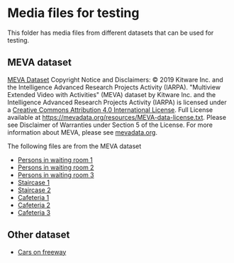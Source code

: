 # Media files for testing
This folder has media files from different datasets that can be used for testing. 

## MEVA dataset
[MEVA Dataset](http://mevadata.org/) Copyright Notice and Disclaimers: © 2019 Kitware Inc. and the Intelligence Advanced Research Projects Activity (IARPA). "Multiview Extended Video with Activities" (MEVA) dataset by Kitware Inc. and the Intelligence Advanced Research Projects Activity (IARPA) is licensed under a [Creative Commons Attribution 4.0 International License](https://creativecommons.org/licenses/by/4.0/). Full License available at https://mevadata.org/resources/MEVA-data-license.txt. Please see Disclaimer of Warranties under Section 5 of the License. For more information about MEVA, please see [mevadata.org](http://mevadata.org).

The following files are from the MEVA dataset

* [Persons in waiting room 1](https://lvamedia.blob.core.windows.net/public/2018-03-05.10-04-27.10-05-01.bus.G331.mkv)
* [Persons in waiting room 2](https://lvamedia.blob.core.windows.net/public/2018-03-05.10-05-01.10-10-01.bus.G331.mkv)
* [Persons in waiting room 3](https://lvamedia.blob.core.windows.net/public/2018-03-05.10-10-01.10-15-01.bus.G331.mkv)
* [Staircase 1](https://lvamedia.blob.core.windows.net/public/2018-03-05.10-27-03.10-30-01.admin.G329.mkv)
* [Staircase 2](https://lvamedia.blob.core.windows.net/public/2018-03-07.16-50-00.16-55-00.school.G419.mkv)
* [Cafeteria 1](https://lvamedia.blob.core.windows.net/public/2018-03-05.13-20-00.13-25-00.school.G421.mkv)
* [Cafeteria 2](https://lvamedia.blob.core.windows.net/public/2018-03-05.14-10-00.14-15-00.school.G421.mkv)
* [Cafeteria 3](https://lvamedia.blob.core.windows.net/public/2018-03-07.16-50-00.16-55-00.school.G421.mkv)





## Other dataset
* [Cars on freeway](https://lvamedia.blob.core.windows.net/public/camera-300s.mkv)



